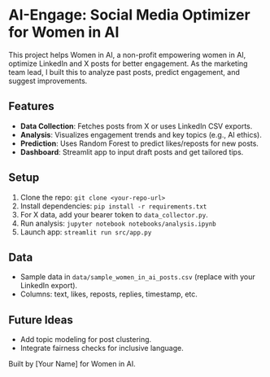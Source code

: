 # AI-Engage: Social Media Optimizer for Women in AI

This project helps Women in AI, a non-profit empowering women in AI, optimize LinkedIn and X posts for better engagement. As the marketing team lead, I built this to analyze past posts, predict engagement, and suggest improvements.

## Features

- **Data Collection**: Fetches posts from X or uses LinkedIn CSV exports.
- **Analysis**: Visualizes engagement trends and key topics (e.g., AI ethics).
- **Prediction**: Uses Random Forest to predict likes/reposts for new posts.
- **Dashboard**: Streamlit app to input draft posts and get tailored tips.

## Setup

1. Clone the repo: `git clone <your-repo-url>`
2. Install dependencies: `pip install -r requirements.txt`
3. For X data, add your bearer token to `data_collector.py`.
4. Run analysis: `jupyter notebook notebooks/analysis.ipynb`
5. Launch app: `streamlit run src/app.py`

## Data

- Sample data in `data/sample_women_in_ai_posts.csv` (replace with your LinkedIn export).
- Columns: text, likes, reposts, replies, timestamp, etc.

## Future Ideas

- Add topic modeling for post clustering.
- Integrate fairness checks for inclusive language.

Built by [Your Name] for Women in AI.

```

```

